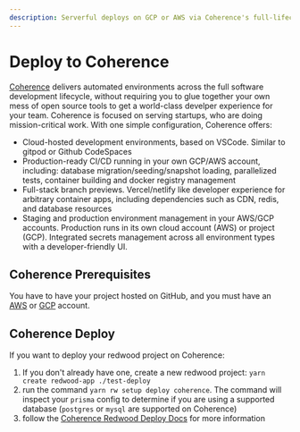 ```yaml
---
description: Serverful deploys on GCP or AWS via Coherence's full-lifecycle environment automation
---
```


# Deploy to Coherence

[Coherence](https://www.withcoherence.com) delivers automated environments across the full software development lifecycle, without requiring you to glue together your own mess of open source tools to get a world-class develper experience for your team. Coherence is focused on serving startups, who are doing mission-critical work. With one simple configuration, Coherence offers:
- Cloud-hosted development environments, based on VSCode. Similar to gitpod or Github CodeSpaces
- Production-ready CI/CD running in your own GCP/AWS account, including: database migration/seeding/snapshot loading, parallelized tests, container building and docker registry management
- Full-stack branch previews. Vercel/netlify like developer experience for arbitrary container apps, including dependencies such as CDN, redis, and database resources
- Staging and production environment management in your AWS/GCP accounts. Production runs in its own cloud account (AWS) or project (GCP). Integrated secrets management across all environment types with a developer-friendly UI. 

## Coherence Prerequisites
You have to have your project hosted on GitHub, and you must have an [AWS](https://docs.withcoherence.com/docs/tutorials/creating-an-app-on-aws) or [GCP](https://docs.withcoherence.com/docs/tutorials/creating-an-app-on-gcp) account.

## Coherence Deploy

If you want to deploy your redwood project on Coherence:
1. If you don't already have one, create a new redwood project: `yarn create redwood-app ./test-deploy`
3. run the command `yarn rw setup deploy coherence`. The command will inspect your `prisma` config to determine if you are using a supported database (`postgres` or `mysql` are supported on Coherence)
4. follow the [Coherence Redwood Deploy Docs](https://docs.withcoherence.com/docs/configuration/frameworks#redwood-js) for more information
